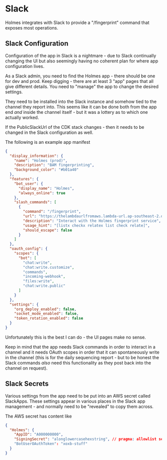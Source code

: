 # Slack

Holmes integrates with Slack to provide a "/fingerprint" command
that exposes most operations.

## Slack Configuration

Configuration of the app in Slack is a nightmare - due to Slack continually
changing the UI but also seemingly having no coherent plan for where
app configuration lives.

As a Slack admin, you need to find the Holmes app - there should
be one for dev and prod. Keep digging - there are at least 3 "app" pages
that all give different details. You need to "manage" the app to change
the desired settings.

They need to be installed into the Slack instance and somehow tied
to the channel they report into. This seems like it can be done both from
the app end _and_ inside the channel itself - but it was a lottery as to
which one actually worked.

If the PublicSlackUrl of the CDK stack changes - then it needs to be changed
in the Slack configuration as well.

The following is an example app manifest

```json
{
  "display_information": {
    "name": "Holmes (prod)",
    "description": "BAM fingerprinting",
    "background_color": "#b01a40"
  },
  "features": {
    "bot_user": {
      "display_name": "Holmes",
      "always_online": true
    },
    "slash_commands": [
      {
        "command": "/fingerprint",
        "url": "https://thelambdaurlfromaws.lambda-url.ap-southeast-2.on.aws",
        "description": "Interact with the Holmes fingerprint service",
        "usage_hint": "[listx checkx relatex list check relate]",
        "should_escape": false
      }
    ]
  },
  "oauth_config": {
    "scopes": {
      "bot": [
        "chat:write",
        "chat:write.customize",
        "commands",
        "incoming-webhook",
        "files:write",
        "chat:write.public"
      ]
    }
  },
  "settings": {
    "org_deploy_enabled": false,
    "socket_mode_enabled": false,
    "token_rotation_enabled": false
  }
}
```

Unfortunately this is the best I can do - the UI pages make no sense.

Keep in mind that the app needs Slack commands in order to interact in a channel and it needs OAuth scopes
in order that it can spontaneously write in the channel (this is for the daily sequencing report -
but to be honest the Slack commands _also_ need this functionality as they post back into
the channel on request).

## Slack Secrets

Various settings from the app need to be put into an AWS secret called
SlackApps. These settings appear in various places in the Slack app
management - and normally need to be "revealed" to copy them across.

The AWS secret has content like

```json
{
  "Holmes": {
    "AppID": "A000000000",
    "SigningSecret": "alonglowercasehexstring", // pragma: allowlist secret
    "BotUserOAuthToken": "xoxb-stuff"
  }
}
```
